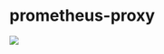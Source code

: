 # prometheus-proxy

![](http://circleci-badges-max.herokuapp.com/img/dashbase/prometheus-proxy?token=dc94800c924f37b90703909b2e1bfd3ad0940729)

